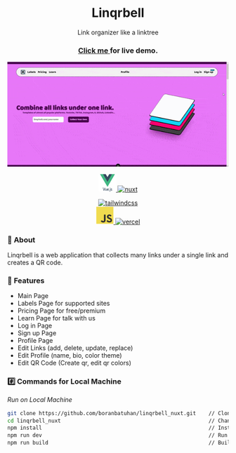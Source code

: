 <h1 align="center">Linqrbell</h1>

<p align="center"> Link organizer like a linktree </p>
<h3 align="center"><a href="https://linqrbell.vercel.app/"> Click me </a> for live demo.</h3>

<p align="center"><img src="/assets/gifs/linqrbell.gif" loading="eager" alt="webres-demo" /></a> </p>

<div align="center">
<a href="https://vuejs.org/" target="_blank" rel="noreferrer"> <img src="https://raw.githubusercontent.com/devicons/devicon/master/icons/vuejs/vuejs-original-wordmark.svg" alt="vuejs" width="40" height="40"/> </a> 
<a href="https://nuxt.com/" target="_blank" rel="noreferrer"> <img src="https://nuxt.com/assets/design-kit/logo/icon-green.svg" alt="nuxt" width="40" height="40"/> </a> 

 <a href="https://tailwindcss.com/" target="_blank" rel="noreferrer"> <img src="https://www.vectorlogo.zone/logos/tailwindcss/tailwindcss-icon.svg" alt="tailwindcss" width="40" height="40"/> 
 </a>  
<a href="https://developer.mozilla.org/en-US/docs/Web/JavaScript" target="_blank" rel="noreferrer"> <img src="https://raw.githubusercontent.com/devicons/devicon/master/icons/javascript/javascript-original.svg" alt="javascript" width="40" height="40"/> </a> 
<a href="https://vercel.com" target="_blank" rel="noreferrer"> <img src="https://seeklogo.com/images/V/vercel-logo-F748E39008-seeklogo.com.png" alt="vercel" width="40" height="40"/> </a> 

</div>


### 📔 **About**
Linqrbell is a web application that collects many links under a single link and creates a QR code.


### 📜 **Features**
- Main Page
- Labels Page for supported sites
- Pricing Page for free/premium 
- Learn Page for talk with us
- Log in Page
- Sign up Page
- Profile Page
- Edit Links (add, delete, update, replace)
- Edit Profile (name, bio, color theme)
- Edit QR Code (Create qr, edit qr colors)

### #️⃣ **Commands for Local Machine**

_Run on Local Machine_

```sh
git clone https://github.com/boranbatuhan/linqrbell_nuxt.git    // Clone the repository.
cd linqrbell_nuxt                                               // Change directory.
npm install                                                     // Install dependencies.
npm run dev                                                     // Run development mode.
npm run build                                                   // Build the project.
```